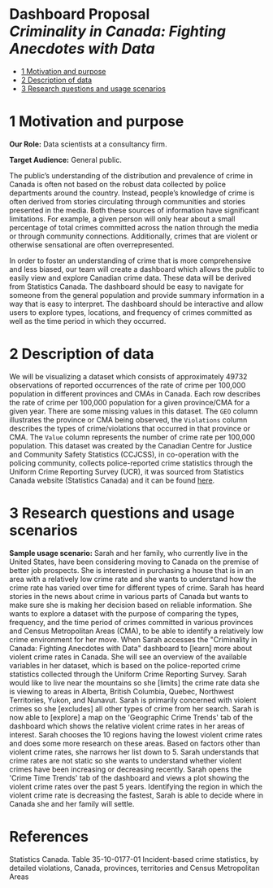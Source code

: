 Dashboard Proposal <br> *Criminality in Canada: Fighting Anecdotes with
Data*
================

  - [1 Motivation and purpose](#motivation-and-purpose)
  - [2 Description of data](#description-of-data)
  - [3 Research questions and usage
    scenarios](#research-questions-and-usage-scenarios)

# 1 Motivation and purpose

**Our Role:** Data scientists at a consultancy firm.

**Target Audience:** General public.

The public’s understanding of the distribution and prevalence of crime
in Canada is often not based on the robust data collected by police
departments around the country. Instead, people’s knowledge of crime is
often derived from stories circulating through communities and stories
presented in the media. Both these sources of information have
significant limitations. For example, a given person will only hear
about a small percentage of total crimes committed across the nation
through the media or through community connections. Additionally, crimes
that are violent or otherwise sensational are often overrepresented.

In order to foster an understanding of crime that is more comprehensive
and less biased, our team will create a dashboard which allows the
public to easily view and explore Canadian crime data. These data will
be derived from Statistics Canada. The dashboard should be easy to
navigate for someone from the general population and provide summary
information in a way that is easy to interpret. The dashboard should be
interactive and allow users to explore types, locations, and frequency
of crimes committed as well as the time period in which they occurred.

# 2 Description of data


We will be visualizing a dataset which consists of approximately 49732 observations of reported occurrences of the rate of crime per 100,000 population in different provinces and CMAs in Canada. Each row describes the rate of crime per 100,000 population for a given province/CMA for a given year. There are some missing values in this dataset. The `GEO` column illustrates the province or CMA being observed, the `Violations` column describes the types of crime/violations that occurred in that province or CMA. The `Value` column represents the number of crime rate per 100,000 population. This dataset was created by the Canadian Centre for Justice and Community Safety Statistics (CCJCSS), in co-operation with the policing community, collects police-reported crime statistics through the Uniform Crime Reporting Survey (UCR), it was sourced from  Statistics Canada website (Statistics Canada) and it can be found [here](https://www150.statcan.gc.ca/t1/tbl1/en/cv.action?pid=3510017701).


# 3 Research questions and usage scenarios

**Sample usage scenario:** 
Sarah and her family, who currently live in the United States, have been considering moving to Canada on the premise of better job prospects. She is interested in purchasing a house that is in an area with a relatively low crime rate and she wants to understand how the crime rate has varied over time for different types of crime. Sarah has heard stories in the news about crime in various parts of Canada but wants to make sure she is making her decision based on reliable information. She wants to explore a dataset with the purpose of comparing the types, frequency, and the time period of crimes committed in various provinces and Census Metropolitan Areas (CMA), to be able to identify a relatively low crime environment for her move. When Sarah accesses the "Criminality in Canada: Fighting Anecdotes with Data" dashboard to \[learn\] more about violent crime rates in Canada. She will see an overview of the available variables in her dataset, which is based on the police-reported crime statistics collected through the Uniform Crime Reporting Survey. Sarah would like to live near the mountains so she \[limits\] the crime rate data she is viewing to areas in Alberta, British Columbia, Quebec, Northwest Territories, Yukon, and Nunavut. Sarah is primarily concerned with violent crimes so she \[excludes\] all other types of crime from her search. Sarah is now able to \[explore\] a map on the 'Geographic Crime Trends' tab of the dashboard which shows the relative violent crime rates in her areas of interest. Sarah chooses the 10 regions having the lowest violent crime rates and does some more research on these areas. Based on factors other than violent crime rates, she narrows her list down to 5. Sarah understands that crime rates are not static so she wants to understand whether violent crimes have been increasing or decreasing recently. Sarah opens the 'Crime Time Trends' tab of the dashboard and views a plot showing the violent crime rates over the past 5 years. Identifying the region in which the violent crime rate is decreasing the fastest, Sarah is able to decide where in Canada she and her family will settle.


# References

Statistics Canada. Table 35-10-0177-01  Incident-based crime statistics, by detailed violations, Canada, provinces, territories and Census Metropolitan Areas
